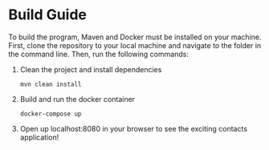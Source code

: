 # Build Guide #

To build the program, Maven and Docker must be installed on your machine.
First, clone the repository to your local machine and navigate to the folder
in the command line. Then, run the following commands:

1. Clean the project and install dependencies

    `mvn clean install`
    
2. Build and run the docker container

    `docker-compose up`
    
3. Open up localhost:8080 in your browser to see the exciting contacts application!

